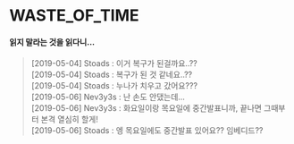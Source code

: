 # WASTE_OF_TIME
#### 읽지 말라는 것을 읽다니...
>[2019-05-04] Stoads : 이거 복구가 된걸까요..??</br>
>[2019-05-04] Stoads : 복구가 된 것 같네요..??</br>
>[2019-05-04] Stoads : 누나가 치우고 갔어요???</br>
>[2019-05-06] Nev3y3s : 난 손도 안댔는데...</br>
>[2019-05-06] Nev3y3s : 화요일이랑 목요일에 중간발표니까, 끝나면 그때부터 본격 열심히 할게!</br>
>[2019-05-06] Stoads : 엥 목요일에도 중간발표 있어요?? 임베디드??</br>
